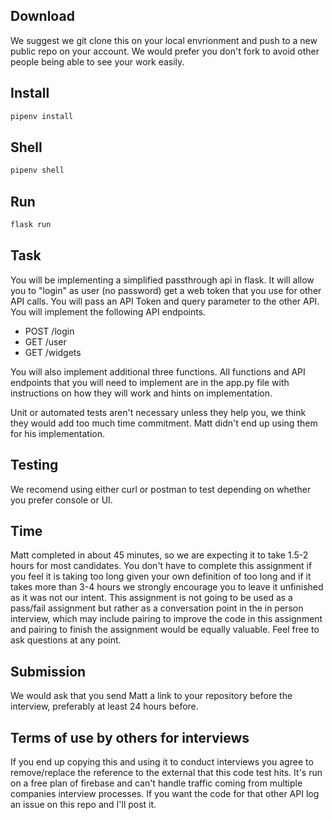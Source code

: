 ## Download 
We suggest we git clone this on your local envrionment and push to a new public repo on your account. 
We would prefer you don't fork to avoid other people being able to see your work easily.

## Install
```sh
pipenv install
```

## Shell
```sh
pipenv shell
```

## Run
```sh
flask run
```

## Task
You will be implementing a simplified passthrough api in flask. It will allow you to "login" as user (no password) get a web token that you use for other API calls. You will pass an API Token and query parameter to the other API. You will implement the following API endpoints.
- POST /login
- GET /user
- GET /widgets

You will also implement additional three functions. All functions and API endpoints that you will need to implement are in the app.py file with instructions on how they will work and hints on implementation.

Unit or automated tests aren't necessary unless they help you, we think they would add too much time commitment. Matt didn't end up using them for his implementation.

## Testing
We recomend using either curl or postman to test depending on whether you prefer console or UI.

## Time
Matt completed in about 45 minutes, so we are expecting it to take 1.5-2 hours for most candidates. You don't have to complete this assignment if you feel it is taking too long given your own definition of too long and if it takes more than 3-4 hours we strongly encourage you to leave it unfinished as it was not our intent. This assignment is not going to be used as a pass/fail assignment but rather as a conversation point in the in person interview, which may include pairing to improve the code in this assignment and pairing to finish the assignment would be equally valuable. Feel free to ask questions at any point.

## Submission 
We would ask that you send Matt a link to your repository before the interview, preferably at least 24 hours before.


## Terms of use by others for interviews
If you end up copying this and using it to conduct interviews you agree to remove/replace the reference to the external that this code test hits. It's run on a free plan of firebase and can't handle traffic coming from multiple companies interview processes. If you want the code for that other API log an issue on this repo and I'll post it.
